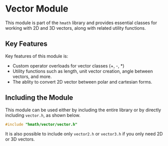 # Vector Module
This module is part of the `hmath` library and provides essential classes for working with 2D and 3D vectors, along with related utility functions.

## Key Features
Key features of this module is:
- Custom operator overloads for vector classes (+, -, *)
- Utility functions such as length, unit vector creation, angle between vectors, and more.
- The ablity to convert 2D vector between polar and cartesian forms.

## Including the Module
This module can be used either by including the entire library or by directly including `vector.h`, as shown below.

``` c++
#include "hmath/vector/vector.h"
```

It is also possible to include only `vector2.h` or `vector3.h` if you only need 2D or 3D vectors.
